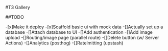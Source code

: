#T3 Gallery

##TODO

-[x]Make it deploy -[x]Scaffold basic ui with mock data
-[]Actually set up a database
-[]Attach database to UI
-[]Add authentication
-[]Add image upload
-[]Routing/image page (parallel route)
-[]Delete button (w/ Server Actions)
-[]Analytics (posthog)
-[]Ratelmitting (upstash)
